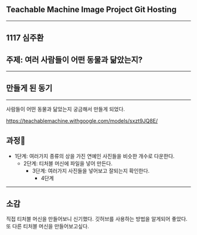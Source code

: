 ## Teachable Machine Image Project Git Hosting
---
1117 심주환
---
## 주제: 여러 사람들이 어떤 동물과 닮았는지?
---
## 만들게 된 동기
---
사람들이 어떤 동물과 닮았는지 궁금해서 만들게 되었다.

https://teachablemachine.withgoogle.com/models/sxzt9JQ8E/
## 과정:star2:
* 1단계: 여러가지 종류의 상을 가진 연예인 사진들을 비슷한 개수로 다운한다.
  - 2단계: 티처블 머신에 파일을 넣어 만든다.
    + 3단계: 여러가지 사진들을 넣어보고 잘되는지 확인한다.
      + 4단계
---
## 소감
직접 티처블 머신을 만들어보니 신기했다. 깃허브를 사용하는 방법을 알게되어 좋았다. 또 다른 티처블 머신을 만들어보고싶다.

